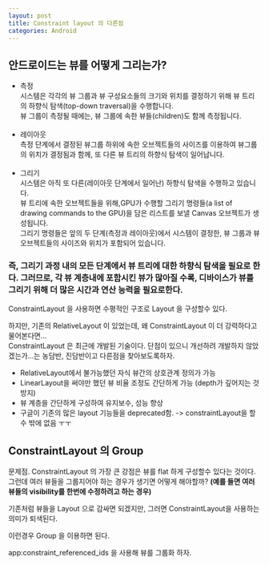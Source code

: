 ```yaml
---
layout: post
title: Constraint layout 의 다른점
categories: Android
---
```


## 안드로이드는 뷰를 어떻게 그리는가?
- 측정<br>시스템은 각각의 뷰 그룹과 뷰 구성요소들의 크기와 위치를 결정하기 위해 뷰 트리의 하향식 탐색(top-down traversal)을 수행합니다.<br>뷰 그룹이 측정될 때에는, 뷰 그룹에 속한 뷰들(children)도 함께 측정됩니다.
<br><br>
- 레이아웃<br>측정 단계에서 결정된 뷰그룹 하위에 속한 오브젝트들의 사이즈를 이용하여 뷰그룹의 위치가 결정됨과 함께, 또 다른 뷰 트리의 하향식 탐색이 일어납니다.
<br><br>
- 그리기<br>시스템은 아직 또 다른(레이아웃 단계에서 일어난) 하향식 탐색을 수행하고 있습니다. <br>
뷰 트리에 속한 오브젝트들을 위해,GPU가 수행할 그리기 명령들(a list of drawing commands to the GPU)을 담은 리스트를 보낼 Canvas 오브젝트가 생성됩니다.<br>
그리기 명령들은 앞의 두 단계(측정과 레이아웃)에서 시스템이 결정한, 뷰 그룹과 뷰 오브젝트들의 사이즈와 위치가 포함되어 있습니다.

### 즉, 그리기 과정 내의 모든 단계에서 뷰 트리에 대한 하향식 탐색을 필요로 한다. 그러므로, 각 뷰 계층내에 포함시킨 뷰가 많아질 수록, 디바이스가 뷰를 그리기 위해 더 많은 시간과 연산 능력을 필요로한다.

ConstraintLayout 을 사용하면 수평적인 구조로 Layout 을 구성할수 있다.

하지만, 기존의 RelativeLayout 이 있었는데, 왜 ConstraintLayout 이 더 강력하다고 물어본다면...<br>
ConstraintLayout 은 최근에 개발된 기술이다. 단점이 있으니 개선하려 개발하지 않았겠는가...는 농담반, 진담반이고 다른점을 찾아보도록하자.

- RelativeLayout에서 불가능했던 자식 뷰간의 상호관계 정의가 가능
- LinearLayout을 써야만 했던 뷰 비율 조정도 간단하게 가능 (depth가 깊어지는 것 방지)
- 뷰 계층을 간단하게 구성하여 유지보수, 성능 향상
- 구글이 기존의 많은 layout 기능들을 deprecated함. -> constraintLayout을 할 수 밖에 없음 ㅜㅜ


## ConstraintLayout 의 Group

문제점.
ConstraintLayout 의 가장 큰 강점은 뷰를 flat 하게 구성할수 있다는 것이다.
그런데 여러 뷰들을 그룹지어야 하는 경우가 생기면 어떻게 해야할까?
<b>(예를 들면 여러 뷰들의 visibility를 한번에 수정하려고 하는 경우)</b>

기존처럼 뷰들을 Layout 으로 감싸면 되겠지만, 그러면 ConstraintLayout을 사용하는 의미가 퇴색된다.

이런경우 Group 을 이용하면 된다.

app:constraint_referenced_ids 을 사용해 뷰를 그룹화 하자.

<pre>
  <code class="xml">
    <android.support.constraint.Group
        android:id="@+id/winnerplayer_group"
        android:layout_width="wrap_content"
        android:layout_height="wrap_content"
        app:constraint_referenced_ids="winnerPlayerLabel,winnerPlayer" />

    <TextView
        android:id="@+id/winnerPlayerLabel"
        android:layout_width="0dp"
        android:layout_height="wrap_content"
        android:text="@string/result_winner"
        android:textSize="44sp" />

    <TextView
        android:id="@+id/winnerPlayer"
        android:layout_width="0dp"
        android:layout_height="wrap_content"
        android:text="O"
        android:textSize="44sp" />
  </code>
</pre>
